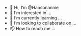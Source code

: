 - 👋 Hi, I’m @Hansonannie
- 👀 I’m interested in ...
- 🌱 I’m currently learning ...
- 💞️ I’m looking to collaborate on ...
- 📫 How to reach me ...

<!---
Hansonannie/Hansonannie is a ✨ special ✨ repository because its `README.md` (this file) appears on your GitHub profile.
You can click the Preview link to take a look at your changes.
--->
